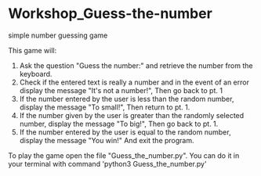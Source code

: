 # Workshop_Guess-the-number
simple number guessing game

This game will:

1. Ask the question "Guess the number:" and retrieve the number from the keyboard.
2. Check if the entered text is really a number and in the event of an error display the message "It's not a number!", 
Then go back to pt. 1
3. If the number entered by the user is less than the random number, display the message "To small!", 
Then return to pt. 1.
4. If the number given by the user is greater than the randomly selected number, display the message "To big!", 
Then go back to pt. 1.
5. If the number entered by the user is equal to the random number, 
display the message "You win!" And exit the program. 

To play the game open the file "Guess_the_number.py". You can do it in your terminal with command 'python3 Guess_the_number.py'